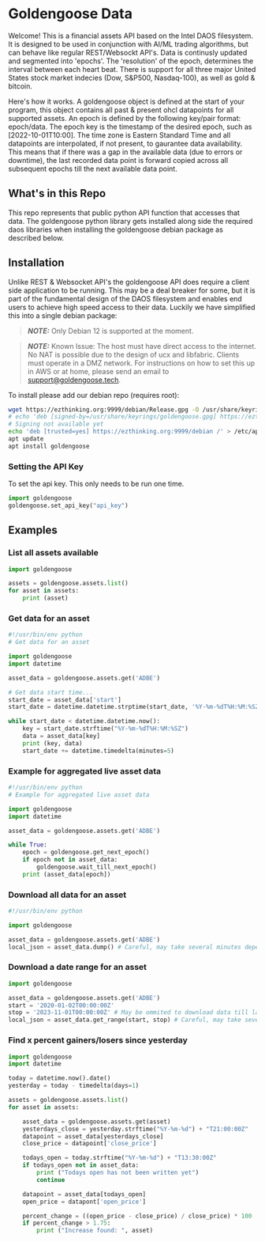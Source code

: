 # Goldengoose Data

Welcome! This is a financial assets API based on the Intel DAOS filesystem. It is designed to be used in conjunction with AI/ML trading algorithms, but can behave like regular REST/Websockt API's. Data is continusly updated and segmented into 'epochs'. The 'resolution' of the epoch, determines the interval between each heart beat. There is support for all three major United States stock market indecies (Dow, S&P500, Nasdaq-100), as well as gold & bitcoin.

Here's how it works. A goldengoose object is defined at the start of your program, this object contains all past & present ohcl datapoints for all supported assets. An epoch is defined by the following key/pair format: epoch/data. The epoch key is the timestamp of the desired epoch, such as [2022-10-01T10:00]. The time zone is Eastern Standard Time and all datapoints are interpolated, if not present, to gaurantee data availability. This means that if there was a gap in the available data (due to errors or downtime), the last recorded data point is forward copied across all subsequent epochs till the next available data point.

## What's in this Repo

This repo represents that public python API function that accesses that data. The goldengoose python library gets installed along side the required daos libraries when installing the goldengoose debian package as described below.

## Installation

Unlike REST & Websocket API's the goldengoose API does require a client side application to be running. This may be a deal breaker for some, but it is part of the fundamental design of the DAOS filesystem and enables end users to achieve high speed access to their data. Luckily we have simplified this into a single debian package:

> **_NOTE:_** Only Debian 12 is supported at the moment.

> **_NOTE:_** Known Issue: The host must have direct access to the internet. No NAT is possible due to the design of ucx and libfabric. Clients must operate in a DMZ network. For instructions on how to set this up in AWS or at home, please send an email to support@goldengoose.tech.


To install please add our debian repo (requires root):
```bash
wget https://ezthinking.org:9999/debian/Release.gpg -O /usr/share/keyrings/goldengoose.gpg
# echo 'deb [signed-by=/usr/share/keyrings/goldengoose.gpg] https://ezthinking.org:9999/debian /' > /etc/apt/sources.list.d/goldengoose.list
# Signing not available yet
echo 'deb [trusted=yes] https://ezthinking.org:9999/debian /' > /etc/apt/sources.list.d/goldengoose.list
apt update
apt install goldengoose
```

### Setting the API Key
To set the api key. This only needs to be run one time.
```python
import goldengoose
goldengoose.set_api_key("api_key")
```

## Examples

### List all assets available
```python
import goldengoose

assets = goldengoose.assets.list()
for asset in assets:
    print (asset)
```

### Get data for an asset
```python
#!/usr/bin/env python
# Get data for an asset

import goldengoose
import datetime

asset_data = goldengoose.assets.get('ADBE')

# Get data start time...
start_date = asset_data['start']
start_date = datetime.datetime.strptime(start_date, '%Y-%m-%dT%H:%M:%SZ')

while start_date < datetime.datetime.now():
    key = start_date.strftime("%Y-%m-%dT%H:%M:%SZ")
    data = asset_data[key]
    print (key, data)
    start_date += datetime.timedelta(minutes=5)
```

### Example for aggregated live asset data
```python
#!/usr/bin/env python
# Example for aggregated live asset data

import goldengoose
import datetime

asset_data = goldengoose.assets.get('ADBE')

while True:
    epoch = goldengoose.get_next_epoch()
    if epoch not in asset_data:
        goldengoose.wait_till_next_epoch()
    print (asset_data[epoch])
```

### Download all data for an asset
```python
#!/usr/bin/env python

import goldengoose

asset_data = goldengoose.assets.get('ADBE')
local_json = asset_data.dump() # Careful, may take several minutes depending on your connection.
```

### Download a date range for an asset
```python
import goldengoose

asset_data = goldengoose.assets.get('ADBE')
start = '2020-01-02T00:00:00Z'
stop = '2023-11-01T00:00:00Z' # May be ommited to download data till last entry
local_json = asset_data.get_range(start, stop) # Careful, may take several minutes depending on your connection and size of date range.
```

### Find x percent gainers/losers since yesterday
```python
import goldengoose
import datetime

today = datetime.now().date()
yesterday = today - timedelta(days=1)

assets = goldengoose.assets.list()
for asset in assets:

    asset_data = goldengoose.assets.get(asset)
    yesterdays_close = yesterday.strftime("%Y-%m-%d") + "T21:00:00Z"
    datapoint = asset_data[yesterdays_close]
    close_price = datapoint['close_price']

    todays_open = today.strftime("%Y-%m-%d") + "T13:30:00Z"
    if todays_open not in asset_data:
        print ("Todays open has not been written yet")
        continue

    datapoint = asset_data[todays_open]
    open_price = datapont['open_price']

    percent_change = ((open_price - close_price) / close_price) * 100
    if percent_change > 1.75:
        print ("Increase found: ", asset)
```